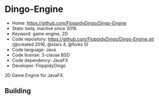 # Dingo-Engine

- Home: https://github.com/FloppidyDingo/Dingo-Engine
- State: beta, inactive since 2016
- Keyword: game engine, 2D
- Code repository: https://github.com/FloppidyDingo/Dingo-Engine.git (@created 2016, @stars 4, @forks 0)
- Code language: Java
- Code license: 3-clause BSD
- Code dependency: JavaFX
- Developer: FloppidyDingo

2D Game Engine for JavaFX.

## Building
